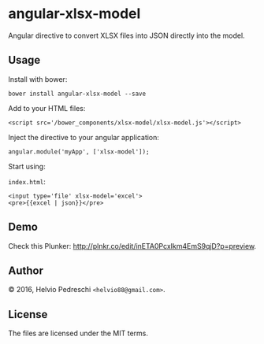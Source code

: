 angular-xlsx-model
==================

Angular directive to convert XLSX files into JSON directly into the model.

Usage
-----

Install with bower:

    bower install angular-xlsx-model --save

Add to your HTML files:

    <script src='/bower_components/xlsx-model/xlsx-model.js'></script>

Inject the directive to your angular application:

    angular.module('myApp', ['xlsx-model']);

Start using:

`index.html`:

    <input type='file' xlsx-model='excel'>
    <pre>{{excel | json}}</pre>

Demo
--------------------

Check this Plunker: <http://plnkr.co/edit/inETA0PcxIkm4EmS9qjD?p=preview>.

Author
------
© 2016, Helvio Pedreschi `<helvio88@gmail.com>`. 

License
-------
The files are licensed under the MIT terms.
